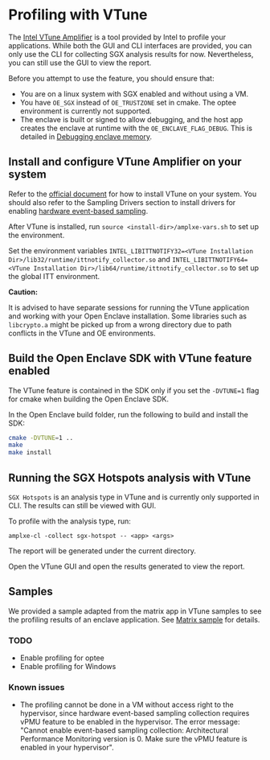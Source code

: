 # Profiling with VTune

The [Intel VTune Amplifier](https://software.intel.com/en-us/vtune) is a tool provided by Intel to profile your applications. While both the GUI and CLI interfaces are provided, you can only use the CLI for collecting SGX analysis results for now. Nevertheless, you can still use the GUI to view the report.

Before you attempt to use the feature, you should ensure that:

- You are on a linux system with SGX enabled and without using a VM.
- You have `OE_SGX` instead of `OE_TRUSTZONE` set in cmake. The optee environment is currently not supported.
- The enclave is built or signed to allow debugging, and the host app creates the enclave at runtime with the `OE_ENCLAVE_FLAG_DEBUG`. This is detailed in [Debugging enclave memory](Debugging.md).

## Install and configure VTune Amplifier on your system

Refer to the [official document](https://software.intel.com/en-us/vtune-amplifier-help) for how to install VTune on your system. You should also refer to the Sampling Drivers section to install drivers for enabling [hardware event-based sampling](https://software.intel.com/en-us/vtune-amplifier-help-hardware-event-based-sampling-collection).

After VTune is installed, run `source <install-dir>/amplxe-vars.sh` to set up the environment.

Set the environment variables `INTEL_LIBITTNOTIFY32=<VTune Installation Dir>/lib32/runtime/ittnotify_collector.so` and `INTEL_LIBITTNOTIFY64=<VTune Installation Dir>/lib64/runtime/ittnotify_collector.so` to set up the global ITT environment.

**Caution:**

It is advised to have separate sessions for running the VTune application and working with your Open Enclave installation. Some libraries such as `libcrypto.a` might be picked up from a wrong directory due to path conflicts in the VTune and OE environments.

## Build the Open Enclave SDK with VTune feature enabled

The VTune feature is contained in the SDK only if you set the `-DVTUNE=1` flag for cmake when building the Open Enclave SDK.

In the Open Enclave build folder, run the following to build and install the SDK:

```bash
cmake -DVTUNE=1 ..
make
make install
```

## Running the SGX Hotspots analysis with VTune

`SGX Hotspots` is an analysis type in VTune and is currently only supported in CLI. The results can still be viewed with GUI.

To profile with the analysis type, run:

`amplxe-cl -collect sgx-hotspot -- <app> <args>`

The report will be generated under the current directory.

Open the VTune GUI and open the results generated to view the report.

## Samples

We provided a sample adapted from the matrix app in VTune samples to see the profiling results of an enclave application. See [Matrix sample](/samples/matrix/README.md) for details.

### TODO

- Enable profiling for optee
- Enable profiling for Windows

### Known issues

- The profiling cannot be done in a VM without access right to the hypervisor, since hardware event-based sampling collection requires vPMU feature to be enabled in the hypervisor. The error message: "Cannot enable event-based sampling collection: Architectural Performance Monitoring version is 0. Make sure the vPMU feature is enabled in your hypervisor".
